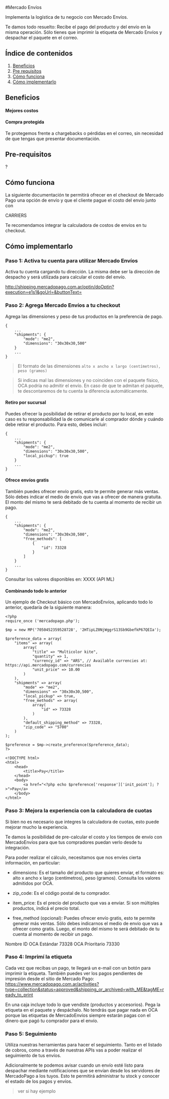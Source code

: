 #Mercado Envíos

Implementa la logística de tu negocio con Mercado Envíos.

Te damos todo resuelto: Recibe el pago del producto y del envío en la misma operación. Sólo tienes que imprimir la etiqueta de Mercado Envíos y despachar el paquete en el correo.

## Índice de contenidos
1. [Beneficios](#Beneficios)
2. [Pre requisitos](#pre-requisitos)
3. [Cómo funciona](#cómo-funciona)
4. [Cómo implementarlo](#cómo-implementarlo)

## Beneficios
#### Mejores costos


#### Compra protegida
Te protegemos frente a chargebacks o pérdidas en el correo, sin necesidad de que tengas que presentar documentación.


## Pre-requisitos
?


## Cómo funciona

La siguiente documentación te permitirá ofrecer en el checkout de Mercado Pago una opción de envío y que el cliente pague el costo del envío junto con 

CARRIERS


Te recomendamos integrar la calculadora de costos de envíos en tu checkout.


## Cómo implementarlo


### Paso 1: Activa tu cuenta para utilizar Mercado Envíos
Activa tu cuenta cargando tu dirección. La misma debe ser la dirección de despacho y será utilizada para calcular el costo del envío.

http://shipping.mercadopago.com.ar/optin/doOptin?execution=e1s1&goUrl=&buttonText=

### Paso 2: Agrega Mercado Envíos a tu checkout
Agrega las dimensiones y peso de tus productos en la preferencia de pago.

```
{
    ...
    "shipments": {
        "mode": "me2",
        "dimensions": "30x30x30,500"
    }
    ...
}
```

> El formato de las dimensiones
```alto x ancho x largo (centímetros), peso (gramos)```

> Si indicas mal las dimensiones y no coinciden con el paquete físico, OCA podría no admitir el envío. En caso de que te admitan el paquete, te descontaremos de tu cuenta la diferencia automáticamente.

#### Retiro por sucursal
Puedes ofrecer la posibilidad de retirar el producto por tu local, en este caso es tu responsabilidad la de comunicarle al comprador dónde y cuándo debe retirar el producto. Para esto, debes incluir:

```
{
    ...
    "shipments": {
        "mode": "me2",
        "dimensions": "30x30x30,500",
        "local_pickup": true
    }
    ...
}
```

#### Ofrece envíos gratis
 También puedes ofrecer envío gratis, esto te permite generar más ventas. Sólo debes indicar el medio de envío que vas a ofrecer de manera gratuita. El monto del mismo te será debitado de tu cuenta al momento de recibir un pago.

```
{
    ...
    "shipments": {
        "mode": "me2",
        "dimensions": "30x30x30,500",
        "free_methods": [
            {
                "id": 73328
            }
        ]
    }
    ...
}
```

Consultar los valores disponibles en: XXXX (API ML)


#### Combinando todo lo anterior

Un ejemplo de Checkout básico con MercadoEnvíos, aplicando todo lo anterior, quedaría de la siguiente manera:

```
<?php
require_once ('mercadopago.php');

$mp = new MP('7050452359528728', '2HTipLZ0NjWggrS13Sb9GbefkP67QEIa');

$preference_data = array(
	"items" => array(
		array(
			"title" => "Multicolor kite",
			"quantity" => 1,
			"currency_id" => "ARS", // Available currencies at: https://api.mercadopago.com/currencies
			"unit_price" => 10.00
		)
	),
	"shipments" => array(
		"mode" => "me2",
		"dimensions" => "30x30x30,500",
		"local_pickup" => true,
		"free_methods" => array(
			array(
				"id" => 73328
			)
		),
		"default_shipping_method" => 73328,
		"zip_code" => "5700"
	)
);

$preference = $mp->create_preference($preference_data);
?>

<!DOCTYPE html>
<html>
	<head>
		<title>Pay</title>
	</head>
	<body>
		<a href="<?php echo $preference['response']['init_point']; ?>">Pay</a>
	</body>
</html>
```



### Paso 3: Mejora la experiencia con la calculadora de cuotas

Si bien no es necesario que integres la calculadora de cuotas, esto puede mejorar mucho la experiencia.

Te damos la posibilidad de pre-calcular el costo y los tiempos de envío con MercadoEnvíos para que tus compradores puedan verlo desde tu integración.

Para poder realizar el cálculo, necesitamos que nos envíes cierta información, en particular:

* dimensions: Es el tamaño del producto que quieres enviar, el formato es: alto x ancho x largo (centímetros), peso (gramos). Consulta los valores admitidos por OCA.

* zip_code: Es el código postal de tu comprador.

* item_price: Es el precio del producto que vas a enviar. Si son múltiples productos, indicá el precio total.

* free_method (opcional): Puedes ofrecer envío gratis, esto te permite generar más ventas. Sólo debes indicarnos el medio de envío que vas a ofrecer como gratis. Luego, el monto del mismo te será debitado de tu cuenta al momento de recibir un pago. 

Nombre	ID
OCA Estándar	73328
OCA Prioritario	73330




### Paso 4: Imprimí la etiqueta

Cada vez que recibas un pago, te llegará un e-mail con un botón para imprimir la etiqueta. 
También puedes ver los pagos pendientes de impresión desde el sitio de Mercado Pago: 
https://www.mercadopago.com.ar/activities?type=collection&status=approved&shipping_or_archived=with_ME&tagME=ready_to_print

En una caja incluye todo lo que vendiste (productos y accesorios). Pega la etiqueta en el paquete y despáchalo. No tendrás que pagar nada en OCA porque las etiquetas de MercadoEnvíos siempre estarán pagas con el dinero que pagó tu comprador para el envío.

### Paso 5: Seguimiento
Utiliza nuestras herramientas para hacer el seguimiento.
Tanto en el listado de cobros, como a través de nuestras APIs vas a poder realizar el seguimiento de tus envíos.

Adicionalmente te podemos avisar cuando un envío esté listo para despachar mediante notificaciones que se envían desde los servidores de MercadoPago a los tuyos. Esto te permitirá administrar tu stock y conocer el estado de los pagos y envíos.

> ver si hay ejemplo

